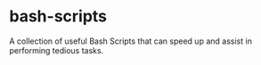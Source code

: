 # bash-scripts
A collection of useful Bash Scripts that can speed up and assist in performing tedious tasks.
